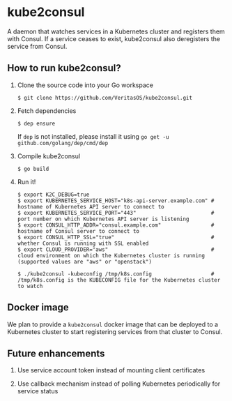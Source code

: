 # kube2consul

A daemon that watches services in a Kubernetes cluster and registers them with Consul. If a service ceases to exist, kube2consul also deregisters the service from Consul.

## How to run kube2consul?
1. Clone the source code into your Go workspace
   ```
   $ git clone https://github.com/VeritasOS/kube2consul.git
   ```

2. Fetch dependencies
   ```
   $ dep ensure
   ```

   If `dep` is not installed, please install it using `go get -u github.com/golang/dep/cmd/dep`

3. Compile kube2consul
   ```
   $ go build
   ```

3. Run it!
   ```
   $ export K2C_DEBUG=true
   $ export KUBERNETES_SERVICE_HOST="k8s-api-server.example.com" # hostname of Kubernetes API server to connect to
   $ export KUBERNETES_SERVICE_PORT="443"                        # port number on which Kubernetes API server is listening
   $ export CONSUL_HTTP_ADDR="consul.example.com"                # hostname of Consul server to connect to
   $ export CONSUL_HTTP_SSL="true"                               # whether Consul is running with SSL enabled
   $ export CLOUD_PROVIDER="aws"                                 # cloud environment on which the Kubernetes cluster is running (supported values are "aws" or "openstack")

   $ ./kube2consul -kubeconfig /tmp/k8s.config                   # /tmp/k8s.config is the KUBECONFIG file for the Kubernetes cluster to watch
   ```

## Docker image
We plan to provide a `kube2consul` docker image that can be deployed to a Kubernetes cluster to start registering services from that cluster to Consul.

## Future enhancements
1. Use service account token instead of mounting client certificates

2. Use callback mechanism instead of polling Kubernetes periodically for service status
